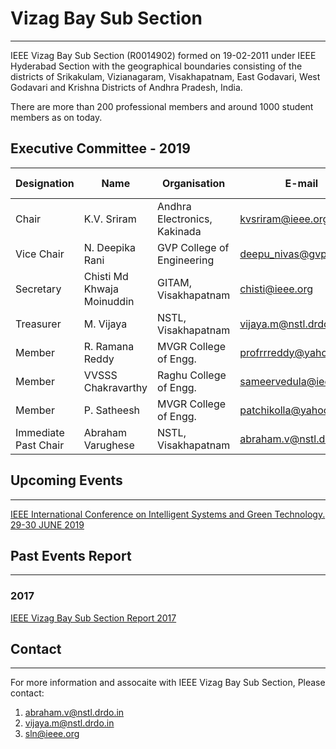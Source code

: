 # Vizag Bay Sub Section
---

IEEE Vizag Bay Sub Section (R0014902) formed on 19-02-2011 under IEEE Hyderabad Section with the geographical boundaries consisting of the districts of Srikakulam, Vizianagaram, Visakhapatnam, East Godavari, West Godavari and Krishna Districts of Andhra Pradesh, India.

There are more than 200 professional members and around 1000 student members as on today.

## Executive Committee - 2019

| Designation          | Name                       | Organisation                 | E-mail                  | Membership No |
| -------------------- | -------------------------- | ---------------------------- | ----------------------- | ------------- |
| Chair                | K.V. Sriram                | Andhra Electronics, Kakinada | kvsriram@ieee.org       | M 80722944    |
| Vice Chair           | N. Deepika Rani            | GVP College of Engineering   | deepu_nivas@gvpce.ac.in | M 93372269    |
| Secretary            | Chisti Md Khwaja Moinuddin | GITAM, Visakhapatnam         | chisti@ieee.org         | M 92561628    |
| Treasurer            | M. Vijaya                  | NSTL, Visakhapatnam          | vijaya.m@nstl.drdo.in   | M 92784897    |
| Member               | R. Ramana Reddy            | MVGR College of Engg.        | profrrreddy@yahoo.co.in | M 90492686    |
| Member               | VVSSS Chakravarthy         | Raghu College of Engg.       | sameervedula@ieee.org   | M 94191926    |
| Member               | P. Satheesh                | MVGR College of Engg.        | patchikolla@yahoo.com   | SM 93723412   |
| Immediate Past Chair | Abraham Varughese          | NSTL, Visakhapatnam          | abraham.v@nstl.drdo.in  | M 92536131    |

## Upcoming Events
---
[IEEE International Conference on Intelligent Systems and Green Technology. 29-30 JUNE 2019](http://icisgt.org/2019/)

## Past Events Report

---

### 2017

[IEEE Vizag Bay Sub Section Report 2017](/user/docs/sub-sections/vizag/events/Events_2017_Vizag_Bay.pdf)

## Contact

---

For more information and assocaite with IEEE Vizag Bay Sub Section, Please contact:  
1. abraham.v@nstl.drdo.in  
2. vijaya.m@nstl.drdo.in  
3. sln@ieee.org